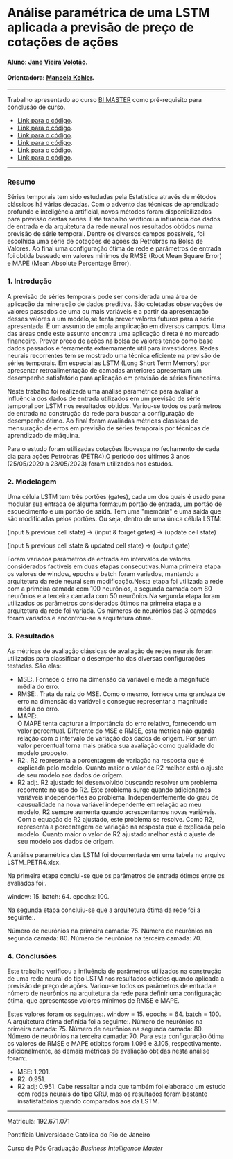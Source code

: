 # Análise paramétrica de uma LSTM aplicada a previsão de preço de cotações de ações

#### Aluno: [Jane Vieira Volotão](https://github.com/janevolotao/bimaster/).
#### Orientadora: [Manoela Kohler](https://github.com/manoelakohler).
---

Trabalho apresentado ao curso [BI MASTER](https://ica.puc-rio.ai/bi-master) como pré-requisito para conclusão de curso.

- [Link para o código](https://github.com/janevolotao/bimaster/LSTM1.ipynb).
- [Link para o código](https://github.com/janevolotao/bimaster/LSTM2.ipynb).
- [Link para o código](https://github.com/janevolotao/bimaster/LSTM3.ipynb). 
- [Link para o código](https://github.com/janevolotao/bimaster/LSTM4.ipynb). 
- [Link para o código](https://github.com/janevolotao/bimaster/LSTM5.ipynb). 
- [Link para o código](https://github.com/janevolotao/bimaster/LSTM6.ipynb).
---

### Resumo

Séries temporais tem sido estudadas pela Estatística através de métodos clássicos há várias décadas. Com o advento das técnicas de aprendizado profundo e inteligência artificial, novos métodos foram disponibilizados para previsão destas séries.
Este trabalho verificou a influência dos dados de entrada e da arquitetura da rede neural nos resultados obtidos numa previsão de série temporal. Dentre os diversos campos possíveis, foi escolhida uma série de cotações de ações da Petrobras na Bolsa de Valores.
Ao final uma configuração ótima de rede e parâmetros de entrada foi obtida baseado em valores mínimos de RMSE (Root Mean Square Error) e MAPE (Mean Absolute Percentage Error).

### 1. Introdução

A previsão de séries temporais pode ser considerada uma área de aplicação da mineração de dados preditiva. São coletadas observações de valores passados de uma ou mais variáveis e a partir da apresentação desses valores a um modelo,se tenta prever valores futuros para a série apresentada. É um assunto de ampla amplicação em diversos campos. Uma das áreas onde este assunto encontra uma aplicação direta é no mercado financeiro. Prever preço de ações na bolsa de valores tendo como base dados passados é ferramenta extremamente útil para investidores. Redes neurais recorrentes tem se mostrado uma técnica eficiente na previsão de séries temporais. 
Em especial as LSTM (Long Short Term Memory) por apresentar retroalimentação de camadas anteriores apresentam um desempenho satisfatório para aplicação em previsão de séries financeiras.

Neste trabalho foi realizada uma análise paramétrica para avaliar a influência dos dados de entrada utilizados em um previsão de série temporal por LSTM nos resultados obtidos.
Variou-se todos os parâmetros de entrada na construção da rede para buscar a configuração de desempenho ótimo. 
Ao final foram avaliadas métricas classicas de mensuração de erros em previsão de séries temporais por técnicas de aprendizado de máquina.

Para o estudo foram utilizadas cotações Ibovespa no fechamento de cada dia para ações Petrobras (PETR4).O período dos últimos 3 anos (25/05/2020 a 23/05/2023) foram utilizados nos estudos.

### 2. Modelagem

Uma célula LSTM tem três portões (gates), cada um dos quais é usado para modular sua entrada de alguma forma:um portão de entrada, um portão de esquecimento e um portão de saída. Tem uma "memória" e uma saída que são modificadas pelos portões. Ou seja, dentro de uma única célula LSTM:

(input & previous cell state) -> (input & forget gates) -> (update cell state)

(input & previous cell state & updated cell state) -> (output gate)

Foram variados parâmetros de entrada em intervalos de valores considerados factíveis em duas etapas consecutivas.Numa primeira etapa os valores de window, epochs e batch foram variados, mantendo a arquitetura da rede neural sem modificação.Nesta etapa foi utilizada a rede com a primeira camada com 100 neurônios, a segunda camada com 80 neurônios e a terceira camada com 50 neurônios.Na segunda etapa foram utilizados os parâmetros considerados ótimos na primeira etapa e a arquitetura da rede foi variada. Os números de neurônios das 3 camadas foram variados e encontrou-se a arquitetura ótima.

### 3. Resultados

As métricas de avaliação clássicas de avaliação de redes neurais foram utilizadas para classificar o desempenho das diversas configurações testadas.
São elas:.
- MSE:.
Fornece o erro na dimensão da variável e mede a magnitude média do erro.
- RMSE:.
Trata da raiz do MSE. Como o mesmo, fornece uma grandeza de erro na dimensão da variável e consegue representar a magnitude média do erro.	
- MAPE:.	
O MAPE tenta capturar a importância do erro relativo, fornecendo um valor percentual. Diferente do MSE e RMSE, esta métrica não guarda relação com o intervalo de variação dos dados de origem. Por ser um valor percentual torna mais prática sua avaliação como qualidade do modelo proposto.
- R2:.
R2 representa a porcentagem de variação na resposta que é explicada pelo modelo. Quanto maior o valor de R2 melhor está o ajuste de seu modelo aos dados de origem.	
- R2 adj:.
R2 ajustado foi desenvolvido buscando resolver um problema recorrente no uso do R2. Este problema surge quando adicionamos variáveis independentes ao problema. Independentemente do grau de causualidade na nova variável independente em relação ao meu modelo, R2 sempre aumenta quando acrescentamos novas variáveis. Com a equação de R2 ajustado, este problema se resolve. Como R2, representa a porcentagem de variação na resposta que é explicada pelo modelo. Quanto maior o valor de R2 ajustado melhor está o ajuste de seu modelo aos dados de origem.

A análise paramétrica das LSTM foi documentada em uma tabela no arquivo LSTM_PETR4.xlsx.

Na primeira etapa conclui-se que os parâmetros de entrada ótimos entre os avaliados foi:.

window: 15.
batch: 64.
epochs: 100.

Na segunda etapa concluiu-se que a arquitetura ótima da rede foi a seguinte:.

Número de neurônios na primeira camada: 75.
Número de neurônios na segunda camada: 80.
Número de neurônios na terceira camada: 70.

### 4. Conclusões

Este trabalho verificou a influência de parâmetros utilizados na construção de uma rede neural do tipo LSTM nos resultados obtidos quando aplicada a previsão de preço de ações.
Variou-se todos os parâmetros de entrada e número de neurônios na arquitetura da rede para definir uma configuração ótima, que apresentasse valores mínimos de RMSE e MAPE.

Estes valores foram os seguintes:.
window = 15.
epochs = 64.
batch = 100.
A arquitetura ótima definida foi a seguinte:.
Número de neurônios na primeira camada: 75.
Número de neurônios na segunda camada: 80.
Número de neurônios na terceira camada: 70.
Para esta configuração ótima os valores de RMSE e MAPE otibitos foram 1.096 e 3.105, respectivamente. adicionalmente, as demais métricas de avaliação obtidas nesta análise foram:.
- MSE: 1.201.
- R2: 0.951.
- R2 adj: 0.951.
Cabe ressaltar ainda que também foi elaborado um estudo com redes neurais do tipo GRU, mas os resultados foram bastante insatisfatórios quando comparados aos da LSTM.

---

Matrícula: 192.671.071

Pontifícia Universidade Católica do Rio de Janeiro

Curso de Pós Graduação *Business Intelligence Master*
